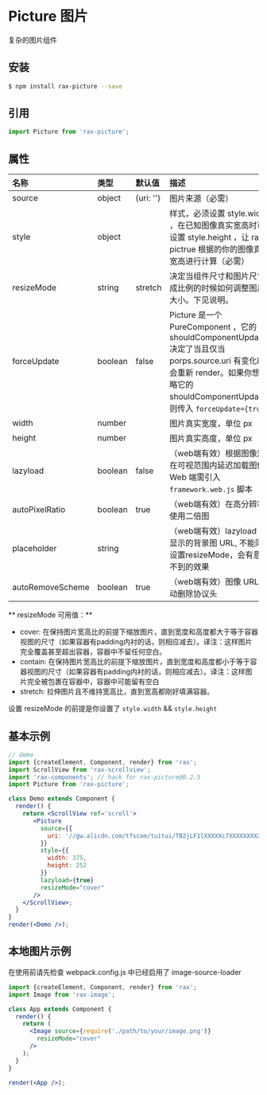 # Picture 图片

复杂的图片组件

## 安装

```bash
$ npm install rax-picture --save
```

## 引用

```jsx
import Picture from 'rax-picture';
```

## 属性

| 名称               | 类型      | 默认值       | 描述                                       |
| :--------------- | :------ | :-------- | :--------------------------------------- |
| source           | object  | {uri: ''} | 图片来源（必需）                                 |
| style            | object  |           | 样式，必须设置 style.width ，在已知图像真实宽高时可不设置 style.height ，让 rax-pictrue 根据的你的图像真实宽高进行计算（必需） |
| resizeMode       | string  | stretch   | 决定当组件尺寸和图片尺寸不成比例的时候如何调整图片的大小。下见说明。       |
| forceUpdate      | boolean | false     | Picture 是一个 PureComponent ，它的 shouldComponentUpdate 决定了当且仅当 porps.source.uri 有变化时才会重新 render。如果你想忽略它的 shouldComponentUpdate，则传入 `forceUpdate={true}` |
| width            | number  |           | 图片真实宽度，单位 px                             |
| height           | number  |           | 图片真实高度，单位 px                             |
| lazyload         | boolean | false     | （web端有效）根据图像是否在可视范围内延迟加载图像，Web 端需引入 `framework.web.js` 脚本 |
| autoPixelRatio   | boolean | true      | （web端有效）在高分辨率下使用二倍图                      |
| placeholder      | string  |           | （web端有效）lazyload 时显示的背景图 URL, 不能同时设置resizeMode，会有意想不到的效果             |
| autoRemoveScheme | boolean | true      | （web端有效）图像 URL 自动删除协议头                   |


** resizeMode 可用值：**

* cover: 在保持图片宽高比的前提下缩放图片，直到宽度和高度都大于等于容器视图的尺寸（如果容器有padding内衬的话，则相应减去）。译注：这样图片完全覆盖甚至超出容器，容器中不留任何空白。
* contain: 在保持图片宽高比的前提下缩放图片，直到宽度和高度都小于等于容器视图的尺寸（如果容器有padding内衬的话，则相应减去）。译注：这样图片完全被包裹在容器中，容器中可能留有空白
* stretch: 拉伸图片且不维持宽高比，直到宽高都刚好填满容器。

设置 resizeMode 的前提是你设置了 `style.width` && `style.height`

## 基本示例

```jsx
// demo
import {createElement, Component, render} from 'rax';
import ScrollView from 'rax-scrollview';
import 'rax-components'; // hack for rax-picture@0.2.5
import Picture from 'rax-picture';

class Demo extends Component {
  render() {
    return <ScrollView ref='scroll'>
       <Picture
         source={{
           uri: '//gw.alicdn.com/tfscom/tuitui/TB2jLF1lXXXXXc7XXXXXXXXXXXX_!!0-dgshop.jpg',
         }}
         style={{
           width: 375,
           height: 252
         }}
         lazyload={true}
         resizeMode="cover"
       />
    </ScrollView>;
  }
}
render(<Demo />);
```

## 本地图片示例

在使用前请先检查 webpack.config.js 中已经启用了 image-source-loader

```jsx 
import {createElement, Component, render} from 'rax';
import Image from 'rax-image';

class App extends Component {
  render() {
    return (
      <Image source={require('./path/to/your/image.png')}
        resizeMode="cover"
      />
    );
  }
}

render(<App />);
```
